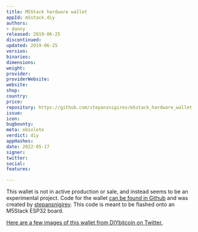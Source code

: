 ```yaml
---
title: M5Stack hardware wallet
appId: m5stack.diy
authors:
- danny
released: 2019-06-25
discontinued: 
updated: 2019-06-25
version: 
binaries: 
dimensions: 
weight: 
provider: 
providerWebsite: 
website: 
shop: 
country: 
price: 
repository: https://github.com/stepansnigirev/m5stack_hardware_wallet
issue: 
icon: 
bugbounty: 
meta: obsolete
verdict: diy
appHashes: 
date: 2022-05-17
signer: 
twitter: 
social: 
features: 

---
```


This wallet is not in active production or sale, and instead seems to be an experimental project. Code for the wallet [can be found in Github](https://github.com/stepansnigirev/m5stack_hardware_wallet) and was created by [stepansnigirev](https://github.com/stepansnigirev). This code is meant to be flashed onto an M5Stack ESP32 board.

[Here are a few images of this wallet from DIYbitcoin on Twitter.](https://twitter.com/DIYbitcoin/status/1362760858011631618)
